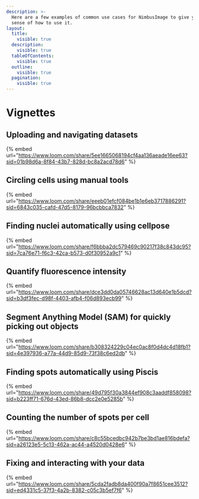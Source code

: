 ```yaml
---
description: >-
  Here are a few examples of common use cases for NimbusImage to give you a
  sense of how to use it.
layout:
  title:
    visible: true
  description:
    visible: true
  tableOfContents:
    visible: true
  outline:
    visible: true
  pagination:
    visible: true
---
```


# Vignettes

## Uploading and navigating datasets

{% embed url="https://www.loom.com/share/5ee1665068194cf4aa136aeade16ee63?sid=01b98d6a-8f84-43b7-828d-bc8a2acd78d6" %}

## Circling cells using manual tools

{% embed url="https://www.loom.com/share/eeeb01efcf084be1b1e6eb3717886291?sid=6843c035-cafd-47d5-8179-96bcbbca7832" %}

## Finding nuclei automatically using cellpose

{% embed url="https://www.loom.com/share/f6bbba2dc579469c90217f38c843dc95?sid=7ca76e71-f6c3-42ca-b573-d0f30952a9c1" %}

## Quantify fluorescence intensity

{% embed url="https://www.loom.com/share/dce3dd0da05746628ac13d640e1b5dcd?sid=b3df3fec-d98f-4403-afb4-f06d893ecb99" %}

## Segment Anything Model (SAM) for quickly picking out objects

{% embed url="https://www.loom.com/share/b308324229c04ec0ac8f0d4dc4d18fb1?sid=4e397936-a77a-44d9-85d9-73f38c6ed2db" %}

## Finding spots automatically using Piscis

{% embed url="https://www.loom.com/share/49d795f30a3844ef908c3aaddf858098?sid=b223ff71-676d-43ed-86b8-dcc2e0e5285b" %}

## Counting the number of spots per cell

{% embed url="https://www.loom.com/share/c8c55bcedbc942b7be3bd1ae816bdefa?sid=a26123e5-5c13-462a-ac44-a4520d0428e6" %}

## Fixing and interacting with your data

{% embed url="https://www.loom.com/share/5cda2fadb8da400f90a7f8651cee3512?sid=ed4331c5-37f3-4a2b-8382-c05c3b5ef7f6" %}
